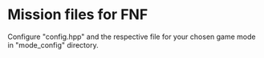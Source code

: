 # Mission files for FNF

Configure "config.hpp" and the respective file for your chosen game mode in "mode_config" directory.
